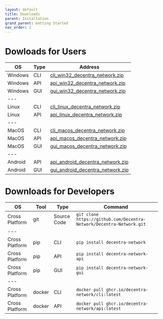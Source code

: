 ```yaml
---
layout: default
title: Downloads
parent: Installation
grand_parent: Getting Started
nav_order: 2
---
```



# Dowloads for Users

| OS | Type | Address | 
|---|---|---|
| Windows | CLI | [cli_win32_decentra_network.zip](https://github.com/Decentra-Network/Decentra-Network/releases/latest/download/cli_win32_decentra_network.zip) |
| Windows | API | [api_win32_decentra_network.zip](https://github.com/Decentra-Network/Decentra-Network/releases/latest/download/api_win32_decentra_network.zip) |
| Windows | GUI | [gui_win32_decentra_network.zip](https://github.com/Decentra-Network/Decentra-Network/releases/latest/download/gui_win32_decentra_network.zip) |
|---|
| Linux | CLI | [cli_linux_decentra_network.zip](https://github.com/Decentra-Network/Decentra-Network/releases/latest/download/cli_linux_decentra_network.zip) |
| Linux | API | [api_linux_decentra_network.zip](https://github.com/Decentra-Network/Decentra-Network/releases/latest/download/api_linux_decentra_network.zip) |
|---|
| MacOS | CLI | [cli_macos_decentra_network.zip](https://github.com/Decentra-Network/Decentra-Network/releases/latest/download/cli_macos_decentra_network.zip) |
| MacOS | API | [api_macos_decentra_network.zip](https://github.com/Decentra-Network/Decentra-Network/releases/latest/download/api_macos_decentra_network.zip) |
| MacOS | GUI | [gui_macos_decentra_network.zip](https://github.com/Decentra-Network/Decentra-Network/releases/latest/download/gui_macos_decentra_network.zip) |
|---|
| Android | API | [api_android_decentra_network.zip](https://github.com/Decentra-Network/Decentra-Network/releases/latest/download/api_android_decentra_network.zip) |
| Android | GUI | [gui_android_decentra_network.zip](https://github.com/Decentra-Network/Decentra-Network/releases/latest/download/gui_android_decentra_network.zip) |


# Downloads for Developers


| OS | Tool | Type | Command |
|---|---|---|---|
| Cross Platform | git | Source Code | `git clone https://github.com/Decentra-Network/Decentra-Network.git` |
|---|
| Cross Platform | pip | CLI | `pip install decentra-network` |
| Cross Platform | pip | API | `pip install decentra-network-api` |
| Cross Platform | pip | GUI | `pip install decentra-network-gui` |
|---|
| Cross Platform | docker | CLI | `docker pull ghcr.io/decentra-network/cli:latest` |
| Cross Platform | docker | API | `docker pull ghcr.io/decentra-network/api:latest` |

